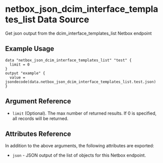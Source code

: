 # netbox\_json\_dcim\_interface\_templates\_list Data Source

Get json output from the dcim_interface_templates_list Netbox endpoint

## Example Usage

```hcl
data "netbox_json_dcim_interface_templates_list" "test" {
  limit = 0
}
output "example" {
  value = jsondecode(data.netbox_json_dcim_interface_templates_list.test.json)
}
```

## Argument Reference

* ``limit`` (Optional). The max number of returned results. If 0 is specified, all records will be returned.

## Attributes Reference

In addition to the above arguments, the following attributes are exported:
* ``json`` - JSON output of the list of objects for this Netbox endpoint.

